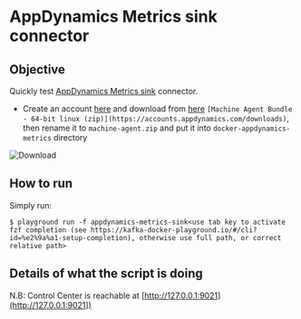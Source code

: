 # AppDynamics Metrics sink connector

## Objective

Quickly test [AppDynamics Metrics sink](https://docs.confluent.io/current/connect/kafka-connect-appdynamics-metrics/index.html) connector.


* Create an account [here](https://www.appdynamics.com/free-trial/) and download from [here](https://accounts.appdynamics.com/downloads) `[Machine Agent Bundle - 64-bit linux (zip)](https://accounts.appdynamics.com/downloads)`, then rename it to `machine-agent.zip` and put it into `docker-appdynamics-metrics` directory

![Download](Screenshot1.png)

## How to run

Simply run:

```
$ playground run -f appdynamics-metrics-sink<use tab key to activate fzf completion (see https://kafka-docker-playground.io/#/cli?id=%e2%9a%a1-setup-completion), otherwise use full path, or correct relative path>
```

## Details of what the script is doing


N.B: Control Center is reachable at [http://127.0.0.1:9021](http://127.0.0.1:9021])
